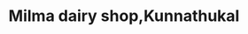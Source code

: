 ---
title: "Milma dairy shop,Kunnathukal"
url: /neyyattinkara/milma-dairy-shop-kunnathukal/
shop: dairy
---